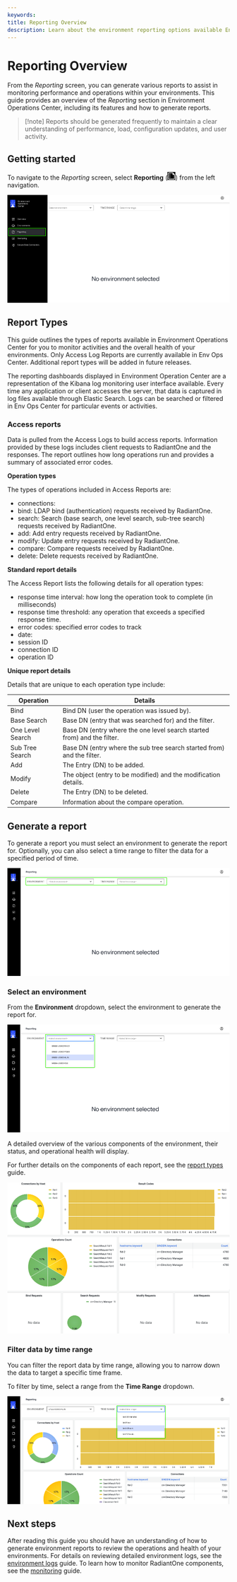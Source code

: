 ```yaml
---
keywords:
title: Reporting Overview
description: Learn about the environment reporting options available Environment Operations Center.
---
```

# Reporting Overview

From the *Reporting* screen, you can generate various reports to assist in monitoring performance and operations within your environments. This guide provides an overview of the *Reporting* section in Environment Operations Center, including its features and how to generate reports. 

>[!note] Reports should be generated frequently to maintain a clear understanding of performance, load, configuration updates, and user activity.

## Getting started

To navigate to the *Reporting* screen, select **Reporting** (![image description](Media/report-icon.png)) from the left navigation.

![image description](Media/select-reporting.png)

## Report Types

This guide outlines the types of reports available in Environment Operations Center for you to monitor activities and the overall health of your environments. Only Access Log Reports are currently available in Env Ops Center. Additional report types will be added in future releases.

The reporting dashboards displayed in Environment Operation Center are a representation of the Kibana log monitoring user interface available. Every time any application or client accesses the server, that data is captured in log files available through Elastic Search. Logs can be searched or filtered in Env Ops Center for particular events or activities.

### Access reports

Data is pulled from the Access Logs to build access reports. Information provided by these logs includes client requests to RadiantOne and the responses. The report outlines how long operations run and provides a summary of associated error codes.

**Operation types**

The types of operations included in Access Reports are:

- connections:
- bind: LDAP bind (authentication) requests received by RadiantOne.
- search: Search (base search, one level search, sub-tree search) requests received by RadiantOne.
- add: Add entry requests received by RadiantOne.
- modify: Update entry requests received by RadiantOne.
- compare: Compare requests received by RadiantOne.
- delete: Delete requests received by RadiantOne.

**Standard report details**

The Access Report lists the following details for all operation types:

- response time interval: how long the operation took to complete (in milliseconds)
- response time threshold: any operation that exceeds a specified response time.
- error codes: specified error codes to track
- date: 
- session ID
- connection ID
- operation ID

**Unique report details**

Details that are unique to each operation type include:

| Operation | Details |
| --------- | ------- |
| Bind | Bind DN (user the operation was issued by). |
| Base Search | Base DN (entry that was searched for) and the filter. |
| One Level Search | Base DN (entry where the one level search started from) and the filter. |
| Sub Tree Search | Base DN (entry where the sub tree search started from) and the filter. |
| Add | The Entry (DN) to be added. |
| Modify | The object (entry to be modified) and the modification details. |
| Delete | The Entry (DN) to be deleted. |
| Compare | Information about the compare operation. |

## Generate a report

To generate a report you must select an environment to generate the report for. Optionally, you can also select a time range to filter the data for a specified period of time. 

![image description](Media/reporting-dropdowns.png)

### Select an environment

From the **Environment** dropdown, select the environment to generate the report for.

![image description](Media/env-dropdown.png)

A detailed overview of the various components of the environment, their status, and operational health will display.

For further details on the components of each report, see the [report types](report-types.md) guide.

![image description](Media/report-details.png)

### Filter data by time range

You can filter the report data by time range, allowing you to narrow down the data to target a specific time frame.

To filter by time, select a range from the **Time Range** dropdown.

![image description](Media/time-range-dropdown.png)

## Next steps

After reading this guide you should have an understanding of how to generate environment reports to review the operations and health of your environments. For details on reviewing detailed environment logs, see the [environment logs](../environments/logging/environment-logs.md) guide. To learn how to monitor RadiantOne components, see the [monitoring](../monitoring/monitoring-overview.md) guide.
